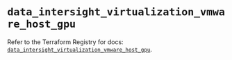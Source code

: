 # `data_intersight_virtualization_vmware_host_gpu`

Refer to the Terraform Registry for docs: [`data_intersight_virtualization_vmware_host_gpu`](https://registry.terraform.io/providers/ciscodevnet/intersight/1.0.71/docs/data-sources/virtualization_vmware_host_gpu).
